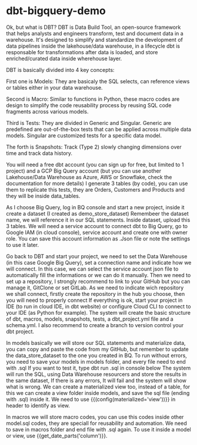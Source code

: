 # dbt-bigquery-demo

Ok, but what is DBT?
DBT is Data Build Tool, an open-source framework that helps analysts and engineers transform, test and document data in a warehouse. It's designed to simplify and standardize the development of data pipelines inside the lakehouse/data warehouse, in a lifecycle dbt is responsable for transformations after data is loaded, and store enriched/curated data inside wherehouse layer.

DBT is basically divided into 4 key concepts:

First one is Models:
They are basicaly the SQL selects, can reference views or tables either in your data warehouse.

Second is Macro:
Similar to functions in Python, these macro codes are design to simplify the code reusability process by reusing SQL code fragments across various models.

Third is Tests:
They are divided in Generic and Singular.
Generic are predefined are out-of-the-box tests that can be applied across multiple data models.
Singular are customized tests for a specific data model.

The forth is Snapshots:
Track (Type 2) slowly changing dimensions over time and track data history.

You will need a free dbt account (you can sign up for free, but limited to 1 project) and a GCP Big Query account (but you can use another Lakehouse/Data Warehouse as Azure, AWS or Snowflake, check the documentation for more details)
I generate 3 tables (by code), you can use them to replicate this tests, they are Orders, Customers and Products and they will be inside data_tables.

As I choose Big Query, log in BQ console and start a new project, inside it create a dataset (I created as demo_store_dataset)
Remembeer the dataset name, we will reference it in our SQL statements. Inside dataset, upload this 3 tables.
We will need a service account to connect dbt to Big Query, go to Google IAM (in cloud console), service account and create one with owner role. You can save this account information as .Json file or note the settings to use it later.

Go back to DBT and start your project, we need to set the Data Warehouse (in this case Google Big Query), set a connection name and indicate how we will connect. 
In this case, we can select the service account json file to automatically fill the informations or we can do it manually.
Then we need to set up a repository, I strongly recommend to link to your GitHub but you can manage it, GitClone or set GitLab.
As we need to indicate wich repository we shall connect, firstly create the repository in the hub you choose, then you will need to properly connect 
If everything is ok, start your project in IDE (to run in cloud IDE, in dbt website) or configure Cloud CLI to connect to your IDE (as Python for example).
The system will create the basic structure of dbt, macros, models, snapshots, tests, a dbt_project.yml file and a schema.yml.
I also recommend to create a branch to version control your dbt project.

In models basically we will store our SQL statements and materialize data, you can copy and paste the code from my GitHub, but remember to update the data_store_dataset to the one you created in BQ.
To run without errors, you need to save your models in models folder, and every file need to end with .sql 
If you want to test it, type dbt run <modelname>.sql in console below
The system will run the SQL, using Data Warehouse resourcers and store the results in the same dataset, If there is any errors, It will fail and the system will show what is wrong.
We can create a materialized view too, instead of a table, for this we can create a view folder inside models, and save the sql file (ending with .sql) inside it. We need to use {{(config(materialized='view'))}} in header to identify as view.


In macros we will store macro codes, you can use this codes inside other model.sql codes, they are speciall for reusability and automation.
We need to save in macros folder and end file with .sql again. To use it inside a model or view, use  {{get_date_parts('column')}}. 






